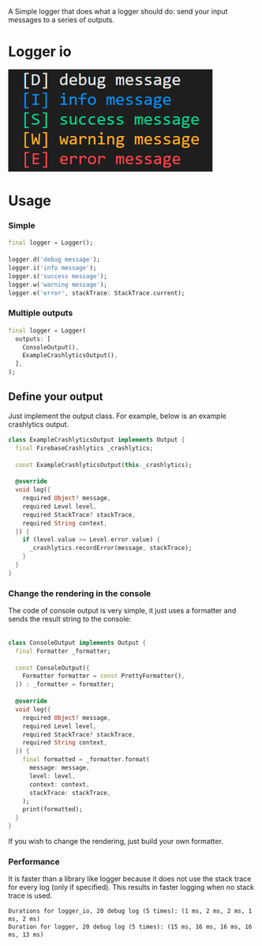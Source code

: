 
A Simple logger that does what a logger should do: send your input messages to a series of outputs.

# Logger io

![logs](https://raw.githubusercontent.com/cedvdb/logger_io/main/logs.png)


# Usage

### Simple

```dart
final logger = Logger();

logger.d('debug message');
logger.i('info message');
logger.s('success message');
logger.w('warning message');
logger.e('error', stackTrace: StackTrace.current);
```

### Multiple outputs

```dart
final logger = Logger(
  outputs: [
    ConsoleOutput(),
    ExampleCrashlyticsOutput(),
  ],
);
```

## Define your output

Just implement the output class. For example, below is an example crashlytics output. 

```dart
class ExampleCrashlyticsOutput implements Output {
  final FirebaseCrashlytics _crashlytics;

  const ExampleCrashlyticsOutput(this._crashlytics);

  @override
  void log({
    required Object? message,
    required Level level,
    required StackTrace? stackTrace,
    required String context,
  }) {
    if (level.value >= Level.error.value) {
      _crashlytics.recordError(message, stackTrace);
    }
  }
}
```

### Change the rendering in the console

The code of console output is very simple, it just uses a formatter and sends 
the result string to the console: 

```dart

class ConsoleOutput implements Output {
  final Formatter _formatter;

  const ConsoleOutput({
    Formatter formatter = const PrettyFormatter(),
  }) : _formatter = formatter;

  @override
  void log({
    required Object? message,
    required Level level,
    required StackTrace? stackTrace,
    required String context,
  }) {
    final formatted = _formatter.format(
      message: message,
      level: level,
      context: context,
      stackTrace: stackTrace,
    );
    print(formatted);
  }
}
```

If you wish to change the rendering, just build your own formatter.


### Performance

It is faster than a library like logger because it does not use the stack trace
for every log (only if specified). This results in faster logging when no stack trace is used.

```
Durations for logger_io, 20 debug log (5 times): (1 ms, 2 ms, 2 ms, 1 ms, 2 ms)
Duration for logger, 20 debug log (5 times): (15 ms, 16 ms, 16 ms, 16 ms, 13 ms)
```